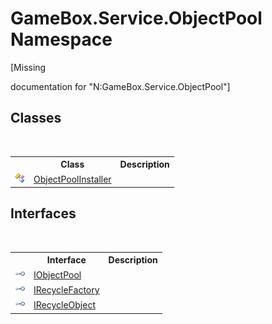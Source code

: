# GameBox.Service.ObjectPool Namespace
 

\[Missing <summary> documentation for "N:GameBox.Service.ObjectPool"\]


## Classes
&nbsp;<table><tr><th></th><th>Class</th><th>Description</th></tr><tr><td>![Public class](media/pubclass.gif "Public class")</td><td><a href="843f67f7-15d4-1379-7705-8195b35bf26d">ObjectPoolInstaller</a></td><td></td></tr></table>

## Interfaces
&nbsp;<table><tr><th></th><th>Interface</th><th>Description</th></tr><tr><td>![Public interface](media/pubinterface.gif "Public interface")</td><td><a href="d9d38fed-0541-92e0-a748-1840059aff55">IObjectPool</a></td><td></td></tr><tr><td>![Public interface](media/pubinterface.gif "Public interface")</td><td><a href="53354166-5e02-4f8a-5602-dd08b9e70aad">IRecycleFactory</a></td><td></td></tr><tr><td>![Public interface](media/pubinterface.gif "Public interface")</td><td><a href="410a87b3-87a5-c6d1-b738-7c916dbe1869">IRecycleObject</a></td><td></td></tr></table>&nbsp;
